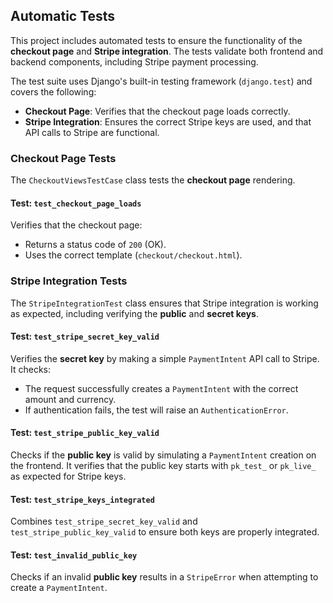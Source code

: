 




## Automatic Tests

This project includes automated tests to ensure the functionality of the **checkout page** and **Stripe integration**. The tests validate both frontend and backend components, including Stripe payment processing.

The test suite uses Django's built-in testing framework (`django.test`) and covers the following:

- **Checkout Page**: Verifies that the checkout page loads correctly.
- **Stripe Integration**: Ensures the correct Stripe keys are used, and that API calls to Stripe are functional.

### Checkout Page Tests

The `CheckoutViewsTestCase` class tests the **checkout page** rendering.

#### Test: `test_checkout_page_loads`
Verifies that the checkout page:
- Returns a status code of `200` (OK).
- Uses the correct template (`checkout/checkout.html`).

### Stripe Integration Tests

The `StripeIntegrationTest` class ensures that Stripe integration is working as expected, including verifying the **public** and **secret keys**.

#### Test: `test_stripe_secret_key_valid`
Verifies the **secret key** by making a simple `PaymentIntent` API call to Stripe. It checks:
- The request successfully creates a `PaymentIntent` with the correct amount and currency.
- If authentication fails, the test will raise an `AuthenticationError`.

#### Test: `test_stripe_public_key_valid`
Checks if the **public key** is valid by simulating a `PaymentIntent` creation on the frontend. It verifies that the public key starts with `pk_test_` or `pk_live_` as expected for Stripe keys.

#### Test: `test_stripe_keys_integrated`
Combines `test_stripe_secret_key_valid` and `test_stripe_public_key_valid` to ensure both keys are properly integrated.

#### Test: `test_invalid_public_key`
Checks if an invalid **public key** results in a `StripeError` when attempting to create a `PaymentIntent`.

